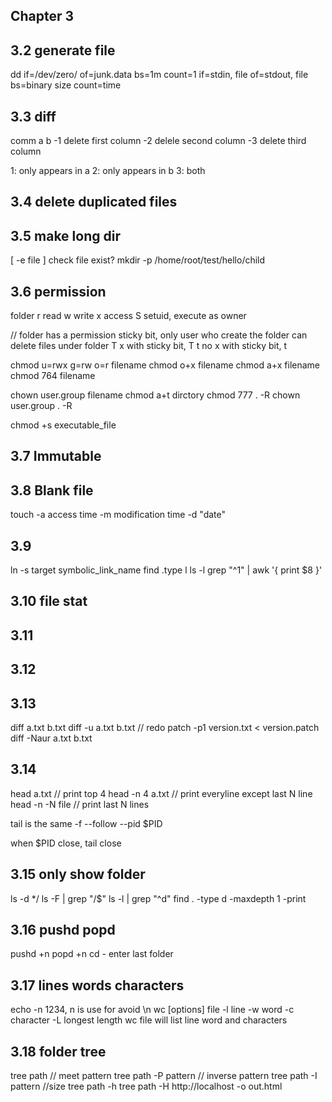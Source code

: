 ## Chapter 3

## 3.2 generate file

dd if=/dev/zero/ of=junk.data bs=1m count=1
if=stdin, file
of=stdout, file
bs=binary size
count=time

## 3.3 diff
comm a b
-1 delete first column
-2 delele second column
-3 delete third column

1: only appears in a
2: only appears in b
3: both

## 3.4 delete duplicated files

## 3.5 make long dir
[ -e file ] check file exist?
mkdir -p /home/root/test/hello/child

## 3.6 permission

folder
r read
w write
x access
S setuid, execute as owner

// folder has a permission sticky bit, only user who create the folder can delete files under folder
T x with sticky bit, T
t no x with sticky bit, t

chmod u=rwx g=rw o=r filename
chmod o+x filename
chmod a+x filename
chmod 764 filename

chown user.group filename
chmod a+t dirctory
chmod 777 . -R
chown user.group . -R

chmod +s executable_file

## 3.7 Immutable

## 3.8 Blank file

touch
-a access time
-m modification time
-d "date"

## 3.9

ln -s target symbolic_link_name
find .type l
ls -l grep "^1" | awk '{ print $8 }'

## 3.10 file stat
## 3.11
## 3.12
## 3.13

diff a.txt b.txt
diff -u a.txt b.txt
// redo
patch -p1 version.txt < version.patch
diff -Naur a.txt b.txt

## 3.14

head a.txt
// print top 4
head -n 4 a.txt
// print everyline except last N line
head -n -N file
// print last N lines

tail is the same
-f --follow
--pid $PID

when $PID close, tail close

## 3.15 only show folder

ls -d */
ls -F | grep "/$"
ls -l | grep "^d"
find . -type d -maxdepth 1 -print

## 3.16 pushd popd
pushd +n
popd +n
cd - enter last folder

## 3.17 lines words characters
echo -n 1234, n is use for avoid \n
wc [options] file
-l line
-w word
-c character
-L longest length
wc file will list line word and characters

## 3.18 folder tree

tree path
// meet pattern
tree path -P pattern
// inverse pattern
tree path -I pattern
//size
tree path -h 
tree path -H http://localhost -o out.html
